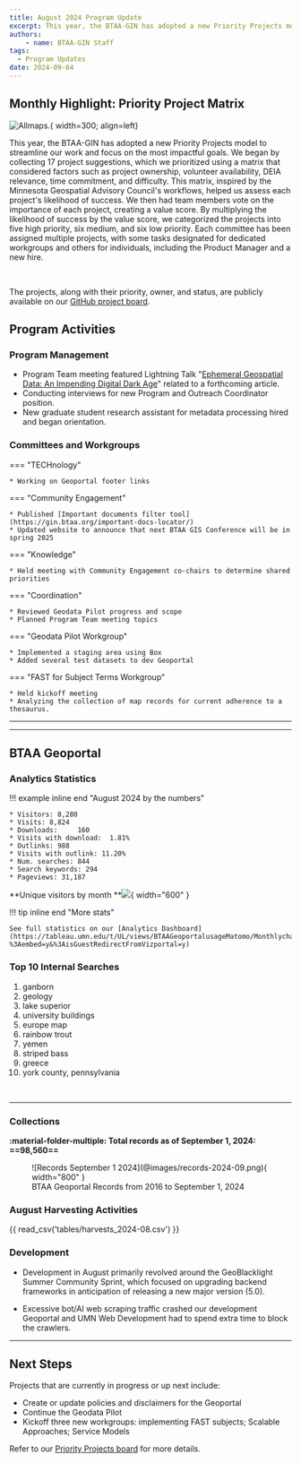 ```yaml
---
title: August 2024 Program Update
excerpt: This year, the BTAA-GIN has adopted a new Priority Projects model to streamline our work and focus on the most impactful goals. We began by collecting 17 project suggestions, which we prioritized using a matrix that considered factors such as project ownership, volunteer availability, DEIA relevance, time commitment, and difficulty.
authors:
    - name: BTAA-GIN Staff
tags:
  - Program Updates
date: 2024-09-04
---
```



## Monthly Highlight: Priority Project Matrix

![Allmaps.](@images/priority-projects.png){ width=300; align=left}
  
This year, the BTAA-GIN has adopted a new Priority Projects model to streamline our work and focus on the most impactful goals. We began by collecting 17 project suggestions, which we prioritized using a matrix that considered factors such as project ownership, volunteer availability, DEIA relevance, time commitment, and difficulty. This matrix, inspired by the Minnesota Geospatial Advisory Council's workflows, helped us assess each project's likelihood of success. We then had team members vote on the importance of each project, creating a value score. By multiplying the likelihood of success by the value score, we categorized the projects into five high priority, six medium, and six low priority. Each committee has been assigned multiple projects, with some tasks designated for dedicated workgroups and others for individuals, including the Product Manager and a new hire. 

<br clear="left"/>

<!-- more -->

The projects, along with their priority, owner, and status, are publicly available on our [GitHub project board](https://github.com/orgs/geobtaa/projects/22/views/6).




## Program Activities

### Program Management

* Program Team meeting featured Lightning Talk "[Ephemeral Geospatial Data: An Impending Digital Dark Age](https://gin.btaa.org/library/digital-dark-age/#/)" related to a forthcoming article.
* Conducting interviews for new Program and Outreach Coordinator position.
* New graduate student research assistant for metadata processing hired and began orientation.


### Committees and Workgroups

<div class="grid" markdown>

=== "TECHnology"

    * Working on Geoportal footer links


=== "Community Engagement"

    * Published [Important documents filter tool](https://gin.btaa.org/important-docs-locator/)
    * Updated website to announce that next BTAA GIS Conference will be in spring 2025   

=== "Knowledge"

    * Held meeting with Community Engagement co-chairs to determine shared priorities

=== "Coordination"

	* Reviewed Geodata Pilot progress and scope
	* Planned Program Team meeting topics

=== "Geodata Pilot Workgroup"

	* Implemented a staging area using Box
	* Added several test datasets to dev Geoportal

=== "FAST for Subject Terms Workgroup"

	* Held kickoff meeting
	* Analyzing the collection of map records for current adherence to a thesaurus.
	
</div>
<hr>


----

## BTAA Geoportal 

### Analytics Statistics

!!! example inline end "August 2024 by the numbers"

    * Visitors:	8,280
    * Visits: 8,824
    * Downloads:	 160
    * Visits with download:	 1.81%
    * Outlinks: 988
    * Visits with outlink: 11.20%
    * Num. searches: 844
    * Search keywords: 294
    * Pageviews: 31,187


**Unique visitors by month
**![](@images/2024-08-monthly-users.png){ width="600" }

!!! tip inline end "More stats"

    See full statistics on our [Analytics Dashboard](https://tableau.umn.edu/t/UL/views/BTAAGeoportalusageMatomo/Monthlycharts?%3Aembed=y&%3AisGuestRedirectFromVizportal=y)

### Top 10 Internal Searches

1. ganborn
1. geology
1. lake superior
1. university buildings
1. europe map
1. rainbow trout
1. yemen
1. striped bass
1. greece
1. york county, pennsylvania

<br clear="left"/>

---

### Collections

**:material-folder-multiple: Total records as of September 1, 2024: ==98,560==**

<figure markdown="span">
  ![Records September 1 2024](@images/records-2024-09.png){ width="800" }
  <figcaption>BTAA Geoportal Records from 2016 to 
September 1, 2024</figcaption>
</figure>


### August Harvesting Activities

{{ read_csv('tables/harvests_2024-08.csv') }}

### Development

* Development in August primarily revolved around the GeoBlacklight Summer Community Sprint, which focused on upgrading backend frameworks in anticipation of releasing a new major version (5.0).

* Excessive bot/AI web scraping traffic crashed our development Geoportal and UMN Web Development had to spend extra time to block the crawlers.

---

## Next Steps

Projects that are currently in progress or up next include:

* Create or update policies and disclaimers for the Geoportal
* Continue the Geodata Pilot
* Kickoff three new workgroups: implementing FAST subjects;  Scalable Approaches; Service Models

Refer to our [Priority Projects board](https://github.com/orgs/geobtaa/projects/22/views/5) for more details.

